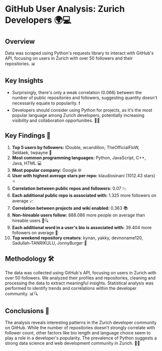 # GitHub User Analysis: Zurich Developers 🌍💻

## Overview
Data was scraped using Python's requests library to interact with GitHub's API, focusing on users in Zurich with over 50 followers and their repositories. 📊

## Key Insights
- Surprisingly, there's only a weak correlation (0.066) between the number of public repositories and followers, suggesting quantity doesn't necessarily equate to popularity. ❗
- Developers should consider using Python for projects, as it's the most popular language among Zurich developers, potentially increasing visibility and collaboration opportunities. 🐍✨

## Key Findings 🔑
1. **Top 5 users by followers:** IDouble, wcandillon, TheOfficialFloW, Seldaek, twpayne 👥
2. **Most common programming languages:** Python, JavaScript, C++, Java, HTML 💻
3. **Most popular company:** Google 🌐
4. **User  with highest average stars per repo:** klaudiosinani (1012.43 stars) ⭐
5. **Correlation between public repos and followers:** 0.07 📉
6. **Each additional public repo is associated with:** 1.325 more followers on average 📈
7. **Correlation between projects and wiki enabled:** 0.363 📚
8. **Non-hireable users follow:** 888.086 more people on average than hireable users 👥🔍
9. **Each additional word in a user's bio is associated with:** 39.404 more followers on average 📝
10. **Top weekend repository creators:** kynan, yakky, devnoname120, Sadullah-TANRIKULU, JonnyBurger 📅

## Methodology 🛠️
The data was collected using GitHub's API, focusing on users in Zurich with over 50 followers. We analyzed their profiles and repositories, cleaning and processing the data to extract meaningful insights. Statistical analysis was performed to identify trends and correlations within the developer community. 📊🔍

## Conclusions 📝
The analysis reveals interesting patterns in the Zurich developer community on GitHub. While the number of repositories doesn't strongly correlate with follower count, other factors like bio length and language choice seem to play a role in a developer's popularity. The prevalence of Python suggests a strong data science and web development community in Zurich. 🌟💡
